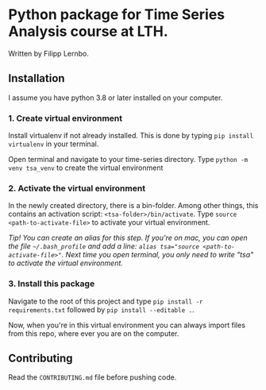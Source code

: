 # Python package for Time Series Analysis course at LTH.
Written by Filipp Lernbo.

## Installation
I assume you have python 3.8 or later installed on your computer.
### 1. Create virtual environment
Install virtualenv if not already installed. This is done by typing `pip install virtualenv` in your terminal.

Open terminal and navigate to your time-series directory. Type `python -m venv tsa_venv` to create the virtual environment
### 2. Activate the virtual environment
In the newly created directory, there is a bin-folder. Among other things, this contains an activation script: `<tsa-folder>/bin/activate`. Type `source <path-to-activate-file>` to activate your virtual environment.

*Tip! You can create an alias for this step. If you're on mac, you can open the file `~/.bash_profile` and add a line: `alias tsa="source <path-to-activate-file>"`. Next time you open terminal, you only need to write "tsa" to activate the virtual environment.*
### 3. Install this package
Navigate to the root of this project and type `pip install -r requirements.txt` followed by `pip install --editable .`.

Now, when you're in this virtual environment you can always import files from this repo, where ever you are on the computer.

## Contributing
Read the `CONTRIBUTING.md` file before pushing code.